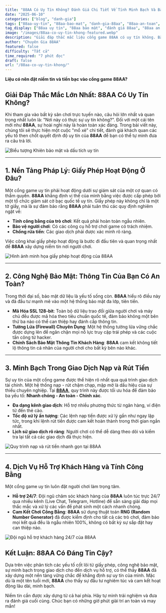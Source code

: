 ```yaml
---
title: "88AA Có Uy Tín Không? Đánh Giá Chi Tiết Về Tính Minh Bạch Và Bảo Mật"
date: "2025-06-10"
categories: ["blog", "danh-gia"]
tags: ["88aa-uy-tin", "88aa-bao-mat", "danh-gia-88aa", "88aa-an-toan", "cong-game-minh-bach"]
tag_display: ["88aa uy tín", "88aa bảo mật", "đánh giá 88aa", "88aa an toàn", "cổng game minh bạch"]
image: "/images/88aa-co-uy-tin-khong-featured.webp"
description: "Giải đáp thắc mắc liệu cổng game 88AA có uy tín không. Bài viết đi sâu vào phân tích các yếu tố cốt lõi như giấy phép hoạt động, công nghệ bảo mật, và sự minh bạch trong giao dịch."
author: "Chuyên Gia 88AA"
featured: false
difficulty: "Tất cả"
time_required: "7 phút đọc"
draft: false
url: "/88aa-co-uy-tin-khong/"
---
```



**Liệu có nên đặt niềm tin và tiền bạc vào cổng game **88AA**?**
## Giải Đáp Thắc Mắc Lớn Nhất: **88AA** Có Uy Tín Không?


Khi tham gia vào bất kỳ sân chơi trực tuyến nào, câu hỏi lớn nhất và quan trọng nhất luôn là: "Nơi này có thực sự uy tín không?". Đối với một cái tên mới như **88AA**, sự hoài nghi này là hoàn toàn xác đáng. Trong bài viết này, chúng tôi sẽ thực hiện một cuộc "mổ xẻ" chi tiết, đánh giá khách quan các yếu tố then chốt quyết định độ uy tín của **88AA** để bạn có thể tự mình đưa ra câu trả lời.


![Biểu tượng Khiên bảo mật và dấu tích uy tín](/images/88aa-co-uy-tin-khong-featured.webp)


---


## 1. Nền Tảng Pháp Lý: Giấy Phép Hoạt Động Ở Đâu?


Một cổng game uy tín phải hoạt động dưới sự giám sát của một cơ quan có thẩm quyền. **88AA** khẳng định vị thế của mình bằng việc được cấp phép bởi một tổ chức giám sát cờ bạc quốc tế uy tín. Giấy phép này không chỉ là một tờ giấy, mà là sự đảm bảo rằng **88AA** phải tuân thủ các quy định nghiêm ngặt về:
- **Tính công bằng của trò chơi**: Kết quả phải hoàn toàn ngẫu nhiên.
- **Bảo vệ người chơi**: Có các công cụ hỗ trợ chơi game có trách nhiệm.
- **Chống rửa tiền**: Các giao dịch phải được xác minh rõ ràng.

Việc công khai giấy phép hoạt động là bước đi đầu tiên và quan trọng nhất để **88AA** xây dựng niềm tin nơi người chơi.


![Hình ảnh minh họa giấy phép hoạt động của 88AA](/images/giay-phep-hoat-dong-88aa.webp)


---


## 2. Công Nghệ Bảo Mật: Thông Tin Của Bạn Có An Toàn?


Trong thời đại số, bảo mật dữ liệu là yếu tố sống còn. **88AA** hiểu rõ điều này và đã đầu tư mạnh mẽ vào một hệ thống bảo mật đa lớp, tiên tiến.
- **Mã Hóa SSL 128-bit**: Toàn bộ dữ liệu trao đổi giữa người chơi và máy chủ đều được mã hóa theo tiêu chuẩn quốc tế, đảm bảo không một bên thứ ba nào có thể can thiệp hay đánh cắp thông tin.
- **Tường Lửa (Firewall) Chuyên Dụng**: Một hệ thống tường lửa vững chắc được dựng lên để ngăn chặn mọi nỗ lực truy cập trái phép và các cuộc tấn công từ hacker.
- **Chính Sách Bảo Mật Thông Tin Khách Hàng**: **88AA** cam kết không tiết lộ thông tin cá nhân của người chơi cho bất kỳ bên nào khác.


---


## 3. Minh Bạch Trong Giao Dịch Nạp và Rút Tiền


Sự uy tín của một cổng game được thể hiện rõ nhất qua quá trình giao dịch tài chính. Một hệ thống nạp - rút chậm chạp, mập mờ là dấu hiệu của sự thiếu chuyên nghiệp. Tại [**88AA**](https://88aa.com.co "88AA"), quy trình này được tối ưu hóa để đảm bảo ba yếu tố: **Nhanh chóng - An toàn - Chính xác**.
- **Đa dạng kênh giao dịch**: Hỗ trợ nhiều phương thức từ ngân hàng, ví điện tử đến thẻ cào.
- **Tốc độ xử lý ấn tượng**: Các lệnh nạp tiền được xử lý gần như ngay lập tức, trong khi lệnh rút tiền được cam kết hoàn thành trong thời gian ngắn nhất.
- **Lịch sử giao dịch rõ ràng**: Người chơi có thể dễ dàng theo dõi và kiểm tra lại tất cả các giao dịch đã thực hiện.


![Quy trình nạp và rút tiền nhanh gọn tại 88AA](/images/quy-trinh-nap-rut-tien-88aa.webp)


---


## 4. Dịch Vụ Hỗ Trợ Khách Hàng và Tính Công Bằng


Một cổng game uy tín luôn đặt người chơi làm trọng tâm.
- **Hỗ trợ 24/7**: Đội ngũ chăm sóc khách hàng của **88AA** luôn túc trực 24/7 qua nhiều kênh (Live Chat, Telegram, Hotline) để sẵn sàng giải đáp mọi thắc mắc và xử lý các vấn đề phát sinh một cách nhanh chóng.
- **Cam Kết Chơi Công Bằng**: **88AA** sử dụng thuật toán **RNG (Random Number Generator)** đã được kiểm định cho tất cả các trò chơi, đảm bảo mọi kết quả đều là ngẫu nhiên 100%, không có bất kỳ sự sắp đặt hay can thiệp nào.


![Đội ngũ hỗ trợ khách hàng 24/7 của 88AA](/images/ho-tro-khach-hang-247-88aa.webp)


## Kết Luận: **88AA** Có Đáng Tin Cậy?


Dựa trên việc phân tích các yếu tố cốt lõi từ giấy phép, công nghệ bảo mật, sự minh bạch trong giao dịch cho đến dịch vụ hỗ trợ, có thể thấy **88AA** đã xây dựng một nền tảng vững chắc để khẳng định sự uy tín của mình. Mặc dù là một tên tuổi mới, **88AA** cho thấy sự đầu tư nghiêm túc và cam kết hoạt động lâu dài, minh bạch.

Niềm tin cần được xây dựng từ cả hai phía. Hãy tự mình trải nghiệm và đưa ra đánh giá cuối cùng. Chúc bạn có những giờ phút giải trí an toàn và may mắn!

